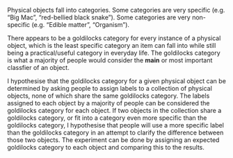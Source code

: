 Physical objects fall into categories. Some categories are very specific (e.g. “Big Mac”, “red-bellied black snake”). Some categories are very non-specific (e.g. “Edible matter”, “Organism”).

There appears to be a goldilocks category for every instance of a physical object, which is the least specific category an item can fall into while still being a practical/useful category in everyday life. The goldilocks category is what a majority of people would consider the **main** or most important classfier of an object.

I hypothesise that the goldilocks category for a given physical object can be determined by asking people to assign labels to a collection of physical objects, none of which share the same goldilocks category. The labels assigned to each object by a majority of people can be considered the goldilocks category for each object. If two objects in the collection share a goldilocks category, or fit into a category even more specific than the goldilocks category, I hypothesise that people will use a more specific label than the goldilocks category in an attempt to clarify the difference between those two objects. The experiment can be done by assigning an expected goldilocks category to each object and comparing this to the results.
